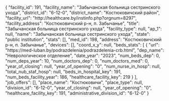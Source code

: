 {
    "facility_id": 191,
    "facility_name": "Забычанская больница сестринского ухода",
    "district_id": "6-12-0",
    "district_name": "Костюковичский район",
    "facility_url": "http:\/\/healthcare.by\/instinfo.php?orgnum=8297",
    "facility_address": "Костюковичский р-н, п. Забычанье",
    "title": "Забычанская больница сестринского ухода",
    "facility_type": null,
    "ap_1": null,
    "name": "Забычанская больница сестринского ухода",
    "state": "public institution",
    "stats": [],
    "med_id": 198,
    "address": "Костюковичский р-н, п. Забычанье",
    "devices": [],
    "coord_x_y": null,
    "beds_stats": [
        {
            "url": "https:\/\/med-luban.by\/podrazdelenia\/podrazdelenia-crb.html",
            "dep_name": "Неврологическое отделение",
            "date_year": "2023",
            "num_beds_dep": 0,
            "num_deps_year": 10,
            "num_doctors_dep": 0,
            "num_doctors_med": 0,
            "year_of_closing": null,
            "year_of_opening": "0",
            "num_nurse_in_hosp": null,
            "total_nub_staf_hosp": null,
            "beds_in_hospital_key": 191,
            "num_beds_facility_year": 186,
            "healthcare_facility_key": 219
        }
    ],
    "job_offers": [],
    "place_name": "Костюковичи",
    "place_type": null,
    "division_id": "6-12-0",
    "year_of_closing": null,
    "year_of_opening": "0",
    "healthcare_facility_key": 191,
    "administrative_division_id": "6-12-0"
}